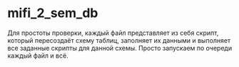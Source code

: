 # mifi_2_sem_db
Для простоты проверки, каждый файл представляет из себя скрипт, который пересоздаёт схему таблиц, заполняет их данными и выполняет все заданные скрипты для данной схемы.
Просто запускаем по очереди каждый файл и всё.
